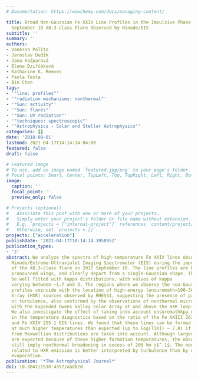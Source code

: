 ```yaml
---
# Documentation: https://wowchemy.com/docs/managing-content/

title: Broad Non-Gaussian Fe XXIV Line Profiles in the Impulsive Phase of the 2017
  September 10 X8.3-class Flare Observed by Hinode/EIS
subtitle: ''
summary: ''
authors:
- Vanessa Polito
- Jaroslav Dudı́k
- Jana Kašparová
- Elena Dzifčáková
- Katharine K. Reeves
- Paola Testa
- Bin Chen
tags:
- '"line: profiles"'
- '"radiation mechanisms: nonthermal"'
- '"Sun: activity"'
- '"Sun: flares"'
- '"Sun: UV radiation"'
- '"techniques: spectroscopic"'
- '"Astrophysics - Solar and Stellar Astrophysics"'
categories: []
date: '2018-09-01'
lastmod: 2021-04-17T14:14:14-04:00
featured: false
draft: false

# Featured image
# To use, add an image named `featured.jpg/png` to your page's folder.
# Focal points: Smart, Center, TopLeft, Top, TopRight, Left, Right, BottomLeft, Bottom, BottomRight.
image:
  caption: ''
  focal_point: ''
  preview_only: false

# Projects (optional).
#   Associate this post with one or more of your projects.
#   Simply enter your project's folder or file name without extension.
#   E.g. `projects = ["internal-project"]` references `content/project/deep-learning/index.md`.
#   Otherwise, set `projects = []`.
projects: ["acceleration"]
publishDate: '2021-04-17T18:14:14.395895Z'
publication_types:
- '2'
abstract: We analyze the spectra of high-temperature Fe XXIV lines observed by the
  Hinode/Extreme-Ultraviolet Imaging Spectrometer (EIS) during the impulsive phase
  of the X8.3-class flare on 2017 September 10. The line profiles are broad, show
  pronounced wings, and clearly depart from a single-Gaussian shape. The lines can
  be well fitted with kappa distributions, with values of kappa
  varying between ~1.7 and 3. The regions where we observe the non-Gaussian
  profiles coincide with the location of high-energy (ensuremath≈100-300 keV) hard
  X-ray (HXR) sources observed by RHESSI, suggesting the presence of particle acceleration
  or turbulence, also confirmed by the observations of nonthermal microwave sources
  with the Expanded Owens Valley Solar Array at and above the HXR loop-top source.
  We also investigate the effect of taking into account ensuremathkp̨a distributions
  in the temperature diagnostics based on the ratio of the Fe XXIII 263.76
  and Fe XXIV 255.1 EIS lines. We found that these lines can be formed
  at much higher temperatures than expected (up to log(T[K]) ~ 7.8) if departures
  from Maxwellian distributions are taken into account. Although larger line widths
  are expected because of these higher formation temperatures, the observed line widths
  still imply nonthermal broadening in excess of 200 km s$^-1$. The nonthermal broadening
  related to HXR emission is better interpreted by turbulence than by chromospheric
  evaporation.
publication: '*The Astrophysical Journal*'
doi: 10.3847/1538-4357/aad62d
---
```

